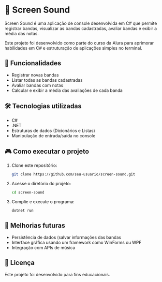# 🎵 Screen Sound  

Screen Sound é uma aplicação de console desenvolvida em C# que permite registrar bandas, visualizar as bandas cadastradas, avaliar bandas e exibir a média das notas.  

Este projeto foi desenvolvido como parte do curso da Alura para aprimorar habilidades em C# e estruturação de aplicações simples no terminal.  

## 🚀 Funcionalidades  

- Registrar novas bandas  
- Listar todas as bandas cadastradas  
- Avaliar bandas com notas  
- Calcular e exibir a média das avaliações de cada banda  

## 🛠️ Tecnologias utilizadas  

- C#  
- .NET  
- Estruturas de dados (Dicionários e Listas)  
- Manipulação de entrada/saída no console  

## 🎮 Como executar o projeto  

1. Clone este repositório:  
   ```bash
   git clone https://github.com/seu-usuario/screen-sound.git

2. Acesse o diretório do projeto:
   ```bash
   cd screen-sound

3. Complie e execute o programa:
   ```bash
   dotnet run

## 📌 Melhorias futuras

- Persistência de dados (salvar informações das bandas
- Interface gráfica usando um framework como WinForms ou WPF
- Integração com APIs de música

## 📄 Licença

Este projeto foi desenvolvido para fins educacionais.




